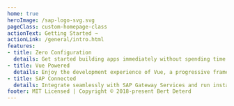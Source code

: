 ```yaml
---
home: true
heroImage: /sap-logo-svg.svg
pageClass: custom-homepage-class
actionText: Getting Started →
actionLink: /general/intro.html
features:
- title: Zero Configuration
  details: Get started building apps immediately without spending time on scaffolding. Realize value and be flexible!
- title: Vue Powered
  details: Enjoy the development experience of Vue, a progressive framework for building user interfaces 
- title: SAP Connected
  details: Integrate seamlessly with SAP Gateway Services and run instantly on SAP Cloud Platform
footer: MIT Licensed | Copyright © 2018-present Bert Deterd
---
```

